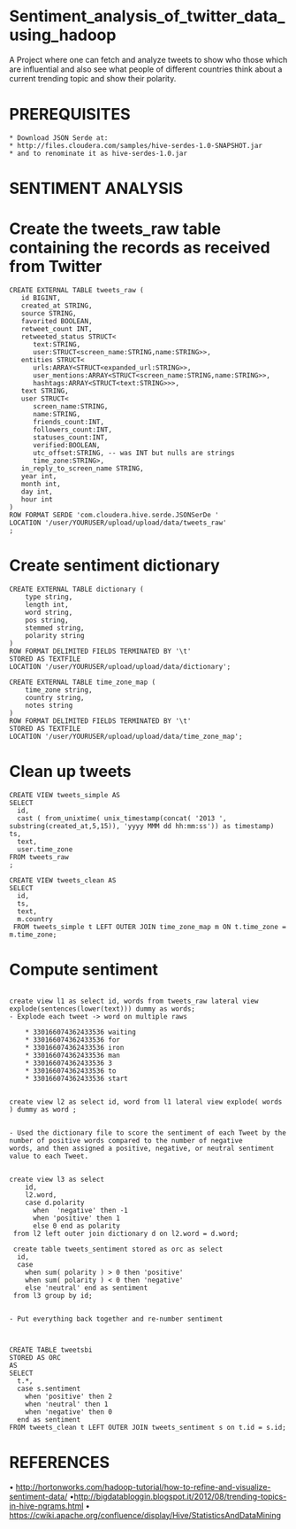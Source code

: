 # Sentiment_analysis_of_twitter_data_using_hadoop
A Project where one can fetch and analyze tweets to show who those which are influential and also see what people of different countries think about a current trending topic and show their polarity.
# PREREQUISITES
```
* Download JSON Serde at:
* http://files.cloudera.com/samples/hive-serdes-1.0-SNAPSHOT.jar
* and to renominate it as hive-serdes-1.0.jar
```
# SENTIMENT ANALYSIS
# Create the tweets_raw table containing the records as received from Twitter 
```
CREATE EXTERNAL TABLE tweets_raw (
   id BIGINT,
   created_at STRING,
   source STRING,
   favorited BOOLEAN,
   retweet_count INT,
   retweeted_status STRUCT<
      text:STRING,
      user:STRUCT<screen_name:STRING,name:STRING>>,
   entities STRUCT<
      urls:ARRAY<STRUCT<expanded_url:STRING>>,
      user_mentions:ARRAY<STRUCT<screen_name:STRING,name:STRING>>,
      hashtags:ARRAY<STRUCT<text:STRING>>>,
   text STRING,
   user STRUCT<
      screen_name:STRING,
      name:STRING,
      friends_count:INT,
      followers_count:INT,
      statuses_count:INT,
      verified:BOOLEAN,
      utc_offset:STRING, -- was INT but nulls are strings
      time_zone:STRING>,
   in_reply_to_screen_name STRING,
   year int,
   month int,
   day int,
   hour int
)
ROW FORMAT SERDE 'com.cloudera.hive.serde.JSONSerDe '
LOCATION '/user/YOURUSER/upload/upload/data/tweets_raw'
;
```
# Create sentiment dictionary 
```
CREATE EXTERNAL TABLE dictionary (
    type string,
    length int,
    word string,
    pos string,
    stemmed string,
    polarity string
)
ROW FORMAT DELIMITED FIELDS TERMINATED BY '\t'
STORED AS TEXTFILE
LOCATION '/user/YOURUSER/upload/upload/data/dictionary';

CREATE EXTERNAL TABLE time_zone_map (
    time_zone string,
    country string,
    notes string
)
ROW FORMAT DELIMITED FIELDS TERMINATED BY '\t'
STORED AS TEXTFILE
LOCATION '/user/YOURUSER/upload/upload/data/time_zone_map';
```
# Clean up tweets 
```
CREATE VIEW tweets_simple AS
SELECT
  id,
  cast ( from_unixtime( unix_timestamp(concat( '2013 ', substring(created_at,5,15)), 'yyyy MMM dd hh:mm:ss')) as timestamp) ts,
  text,
  user.time_zone
FROM tweets_raw
;

CREATE VIEW tweets_clean AS
SELECT
  id,
  ts,
  text,
  m.country
 FROM tweets_simple t LEFT OUTER JOIN time_zone_map m ON t.time_zone = m.time_zone;
```
# Compute sentiment
```

create view l1 as select id, words from tweets_raw lateral view explode(sentences(lower(text))) dummy as words;
- Explode each tweet -> word on multiple raws

	* 330166074362433536 waiting
	* 330166074362433536 for
	* 330166074362433536 iron
	* 330166074362433536 man
	* 330166074362433536 3
	* 330166074362433536 to
	* 330166074362433536 start


create view l2 as select id, word from l1 lateral view explode( words ) dummy as word ;


- Used the dictionary file to score the sentiment of each Tweet by the number of positive words compared to the number of negative
words, and then assigned a positive, negative, or neutral sentiment value to each Tweet.


create view l3 as select
    id,
    l2.word,
    case d.polarity
      when  'negative' then -1
      when 'positive' then 1
      else 0 end as polarity
 from l2 left outer join dictionary d on l2.word = d.word;

 create table tweets_sentiment stored as orc as select
  id,
  case
    when sum( polarity ) > 0 then 'positive'
    when sum( polarity ) < 0 then 'negative'
    else 'neutral' end as sentiment
 from l3 group by id;


- Put everything back together and re-number sentiment



CREATE TABLE tweetsbi
STORED AS ORC
AS
SELECT
  t.*,
  case s.sentiment
    when 'positive' then 2
    when 'neutral' then 1
    when 'negative' then 0
  end as sentiment
FROM tweets_clean t LEFT OUTER JOIN tweets_sentiment s on t.id = s.id;
```
# REFERENCES 
• http://hortonworks.com/hadoop-tutorial/how-to-refine-and-visualize-sentiment-data/
•http://bigdatabloggin.blogspot.it/2012/08/trending-topics-in-hive-ngrams.html
• https://cwiki.apache.org/confluence/display/Hive/StatisticsAndDataMining




